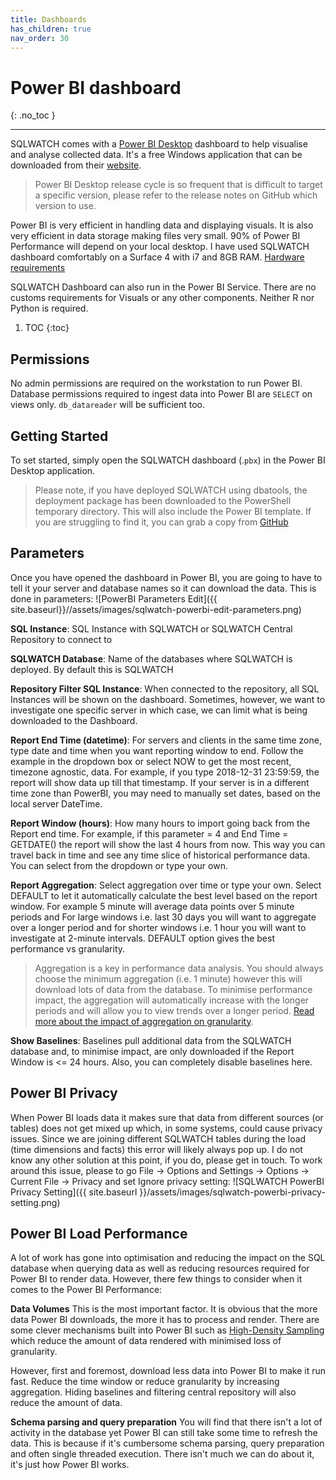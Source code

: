 ```yaml
---
title: Dashboards
has_children: true
nav_order: 30
---
```


# Power BI dashboard
{: .no_toc }

---

SQLWATCH comes with a [Power BI Desktop](https://powerbi.microsoft.com/en-us/desktop/) dashboard to help visualise and analyse collected data. 
It's a free Windows application that can be downloaded from their [website](https://powerbi.microsoft.com/en-us/get-started/).

>Power BI Desktop release cycle is so frequent that is difficult to target a specific version, please refer to the release notes on GitHub which version to use.

Power BI is very efficient in handling data and displaying visuals. It is also very efficient in data storage making files very small. 90% of Power BI Performance will depend on your local desktop. 
I have used SQLWATCH dashboard comfortably on a Surface 4 with i7 and 8GB RAM. [Hardware requirements](https://docs.microsoft.com/en-us/power-bi/desktop-get-the-desktop#minimum-requirements)

SQLWATCH Dashboard can also run in the Power BI Service. There are no customs requirements for Visuals or any other components. Neither R nor Python is required.

1. TOC 
{:toc}

## Permissions

No admin permissions are required on the workstation to run Power BI. 
Database permissions required to ingest data into Power BI are `SELECT` on views only. `db_datareader` will be sufficient too. 

## Getting Started

To set started, simply open the SQLWATCH dashboard (.`pbx`) in the Power BI Desktop application.

>Please note, if you have deployed SQLWATCH using dbatools, the deployment package has been downloaded to the PowerShell temporary directory. This will also include the Power BI template. If you are struggling to find it, you can grab a copy from [GitHub](https://github.com/marcingminski/sqlwatch/releases/latest) 

## Parameters

Once you have opened the dashboard in Power BI, you are going to have to tell it your server and database names so it can download the data. This is done in parameters:
![PowerBI Parameters Edit]({{ site.baseurl}}//assets/images/sqlwatch-powerbi-edit-parameters.png)

**SQL Instance**: SQL Instance with SQLWATCH or SQLWATCH Central Repository to connect to

**SQLWATCH Database**: Name of the databases where SQLWATCH is deployed. By default this is SQLWATCH

**Repository Filter SQL Instance**: When connected to the repository, all SQL Instances will be shown on the dashboard. Sometimes, however, we want to investigate one specific server in which case, we can limit what is being downloaded to the Dashboard.

**Report End Time (datetime)**: For servers and clients in the same time zone, type date and time when you want reporting window to end. Follow the example in the dropdown box or select NOW to get the most recent, timezone agnostic, data. For example, if you type 2018-12-31 23:59:59, the report will show data up till that timestamp. If your server is in a different time zone than PowerBI, you may need to manually set dates, based on the local server DateTime.

**Report Window (hours)**: How many hours to import going back from the Report end time. For example, if this parameter = 4 and End Time = GETDATE() the report will show the last 4 hours from now. This way you can travel back in time and see any time slice of historical performance data. You can select from the dropdown or type your own.

**Report Aggregation**: Select aggregation over time or type your own. Select DEFAULT to let it automatically calculate the best level based on the report window. For example 5 minute will average data points over 5 minute periods and For large windows i.e. last 30 days you will want to aggregate over a longer period and for shorter windows i.e. 1 hour you will want to investigate at 2-minute intervals. DEFAULT option gives the best performance vs granularity.

>Aggregation is a key in performance data analysis. You should always choose the minimum aggregation (i.e. 1 minute) however this will download lots of data from the database. To minimise performance impact, the aggregation will automatically increase with the longer periods and will allow you to view trends over a longer period. [Read more about the impact of aggregation on granularity](https://sqlwatch.io/blog/impact-of-aggregation-on-granularity-and-observability/).

**Show Baselines**: Baselines pull additional data from the SQLWATCH database and, to minimise impact, are only downloaded if the Report Window is <= 24 hours. Also, you can completely disable baselines here.

## Power BI Privacy

When Power BI loads data it makes sure that data from different sources (or tables) does not get mixed up which, in some systems, could cause privacy issues. Since we are joining different SQLWATCH tables during the load (time dimensions and facts) this error will likely always pop up. I do not know any other solution at this point, if you do, please get in touch. To work around this issue, please to go File -> Options and Settings -> Options -> Current File -> Privacy and set Ignore privacy setting:
![SQLWATCH PowerBI Privacy Setting]({{ site.baseurl }}/assets/images/sqlwatch-powerbi-privacy-setting.png)

## Power BI Load Performance

A lot of work has gone into optimisation and reducing the impact on the SQL database when querying data as well as reducing resources required for Power BI to render data. However, there few things to consider when it comes to the Power BI Performance:

**Data Volumes**
This is the most important factor. It is obvious that the more data Power BI downloads, the more it has to process and render. 
There are some clever mechanisms built into Power BI such as [High-Density Sampling](https://docs.microsoft.com/en-us/power-bi/desktop-high-density-sampling) which reduce the amount of data rendered with minimised loss of granularity.

However, first and foremost, download less data into Power BI to make it run fast. Reduce the time window or reduce granularity by increasing aggregation. Hiding baselines and filtering central repository will also reduce the amount of data.

**Schema parsing and query preparation**
You will find that there isn't a lot of activity in the database yet Power BI can still take some time to refresh the data. This is because if it's cumbersome schema parsing, query preparation and often single threaded execution. There isn't much we can do about it, it's just how Power BI works. 
